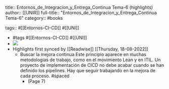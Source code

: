 title:: Entornos_de_Integracion_y_Entrega_Continua Tema-6 (highlights)
author:: [[UNIR]]
full-title:: "Entornos_de_Integracion_y_Entrega_Continua Tema-6"
category:: #books

tags:: #[[Entornos-CI-CD]] #[[UNI]]

- #tags #[[Entornos-CI-CD]] #[[UNI]]
- ![](https://readwise-assets.s3.amazonaws.com/media/uploaded_book_covers/profile_22942/400d3dd2-ad46-47b9-88d8-877e311e0299.jpg)
- Highlights first synced by [[Readwise]] [[Thursday, 18-08-2022]]
	- Buscar la mejora continua Este principio aparece en muchas metodologías de trabajo, como en el movimiento Lean y en ITIL. Un proyecto de implementación de CICD no debe acabar cuando se han definido los pipelines. Hay que seguir trabajando en la mejora de cada proceso. #spaced
		- (Page 7)